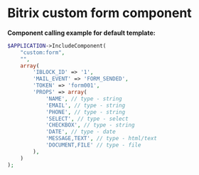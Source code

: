 # Bitrix custom form component

__Component calling example for default template:__
```php
$APPLICATION->IncludeComponent(
    "custom:form",
    "",
    array(
        'IBLOCK_ID' => '1',
        'MAIL_EVENT' => 'FORM_SENDED',
        'TOKEN' => 'form001',
        'PROPS' => array(
            'NAME', // type - string
            'EMAIL', // type - string
            'PHONE', // type - string
            'SELECT', // type - select
            'CHECKBOX', // type - string
            'DATE', // type - date
            'MESSAGE,TEXT', // type - html/text
            'DOCUMENT,FILE' // type - file
        ),
    )
);
```
